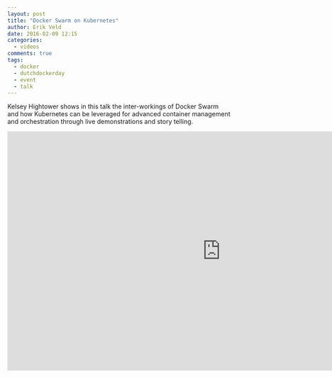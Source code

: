 ```yaml
---
layout: post
title: "Docker Swarm on Kubernetes"
author: Erik Veld
date: 2016-02-09 12:15
categories:
  - videos
comments: true
tags:
  - docker
  - dutchdockerday
  - event
  - talk
---
```

Kelsey Hightower shows in this talk the inter-workings of Docker Swarm and how Kubernetes can be leveraged for advanced container management and orchestration through live demonstrations and story telling.

<div class="video-container">
  <iframe
    width="960"
    height="540"
    src="http://www.youtube.com/embed/jyrBLezuYoM"
    frameborder="0"
    allowfullscreen>
  </iframe>
</div>
